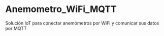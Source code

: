 # Anemometro_WiFi_MQTT
Solución IoT para conectar anemómetros por WiFi y comunicar sus datos por MQTT

